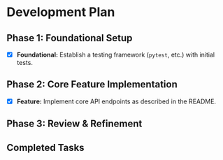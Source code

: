 # Development Plan

## Phase 1: Foundational Setup
- [x] **Foundational:** Establish a testing framework (`pytest`, etc.) with initial tests.

## Phase 2: Core Feature Implementation
- [x] **Feature:** Implement core API endpoints as described in the README.

## Phase 3: Review & Refinement


## Completed Tasks

